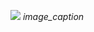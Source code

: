 ![]([path_to_image](https://cdn.jsdelivr.net/gh/devicons/devicon@latest/icons/android/android-original.svg))
*image_caption*
